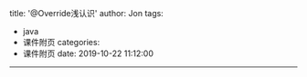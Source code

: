 title: '@Override浅认识'
author: Jon
tags:
  - java
  - 课件附页
categories:
  - 课件附页
date: 2019-10-22 11:12:00
---

